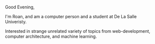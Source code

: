 Good Evening,

I'm Roan, and am a computer person and a student at De La Salle Univeristy. 

Interested in strange unrelated variety of topics from web-development, computer architecture, and machine learning.
